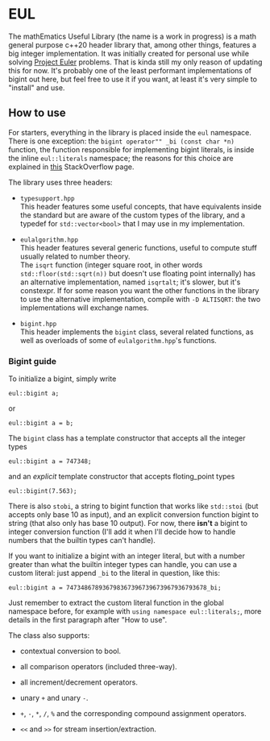 # EUL
The mathEmatics Useful Library (the name is a work in progress) is a math general purpose c++20 header library that, among other things, features a big integer implementation. It was initially created for personal use while solving [Project Euler](https://projecteuler.net/) problems. That is kinda still my only reason of updating this for now. It's probably one of the least performant implementations of bigint out here, but feel free to use it if you want, at least it's very simple to "install" and use.

## How to use

For starters, everything in the library is placed inside the `eul` namespace. There is one exception: the `bigint operator"" _bi (const char *n)` function, the function responsible for implementing bigint literals, is inside the inline `eul::literals` namespace; the reasons for this choice are explained in [this](https://web.archive.org/web/20210802172056/https://stackoverflow.com/questions/49054477/how-to-refer-to-user-defined-literal-operator-inside-a-namespace) StackOverflow page.

The library uses three headers:

- `typesupport.hpp`  
This header features some useful concepts, that have equivalents inside the standard but are aware of the custom types of the library, and a typedef for `std::vector<bool>` that I may use in my implementation.

- `eulalgorithm.hpp`  
This header features several generic functions, useful to compute stuff usually related to number theory.  
The `isqrt` function (integer square root, in other words `std::floor(std::sqrt(n))` but doesn't use floating point internally) has an alternative implementation, named `isqrtalt`; it's slower, but it's constexpr. If for some reason you want the other functions in the library to use the alternative implementation, compile with `-D ALTISQRT`: the two implementations will exchange names.

- `bigint.hpp`  
This header implements the `bigint` class, several related functions, as well as overloads of some of `eulalgorithm.hpp`'s functions.

### Bigint guide

To initialize a bigint, simply write

```
eul::bigint a;
```

or

```
eul::bigint a = b;
```

The `bigint` class has a template constructor that accepts all the integer types

```
eul::bigint a = 747348;
```

and an *explicit* template constructor that accepts floting_point types

```
eul::bigint(7.563);
```

There is also `stobi`, a string to bigint function that works like `std::stoi` (but accepts only base 10 as input), and an explicit conversion function bigint to string (that also only has base 10 output). For now, there **isn't** a bigint to integer conversion function (I'll add it when I'll decide how to handle numbers that the builtin types can't handle).

If you want to initialize a bigint with an integer literal, but with a number greater than what the builtin integer types can handle, you can use a custom literal: just append `_bi` to the literal in question, like this:

```
eul::bigint a = 747348678936798367396739673967936793678_bi;
```

Just remember to extract the custom literal function in the global namespace before, for example with `using namespace eul::literals;`, more details in the first paragraph after "How to use".

The class also supports:

- contextual conversion to bool.

- all comparison operators (included three-way).

- all increment/decrement operators.

- unary `+` and unary `-`.

- `+`, `-`, `*`, `/`, `%` and the corresponding compound assignment operators.

- `<<` and `>>` for stream insertion/extraction.
